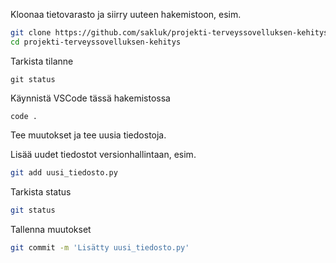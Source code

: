 
Kloonaa tietovarasto ja siirry uuteen hakemistoon, esim.

```bash
git clone https://github.com/sakluk/projekti-terveyssovelluksen-kehitys
cd projekti-terveyssovelluksen-kehitys
```

Tarkista tilanne
```
git status
```

Käynnistä VSCode tässä hakemistossa
```
code .
```

Tee muutokset ja tee uusia tiedostoja.

Lisää uudet tiedostot versionhallintaan, esim.

```bash
git add uusi_tiedosto.py
```

Tarkista status
```bash
git status
```

Tallenna muutokset
```bash
git commit -m 'Lisätty uusi_tiedosto.py'
```



